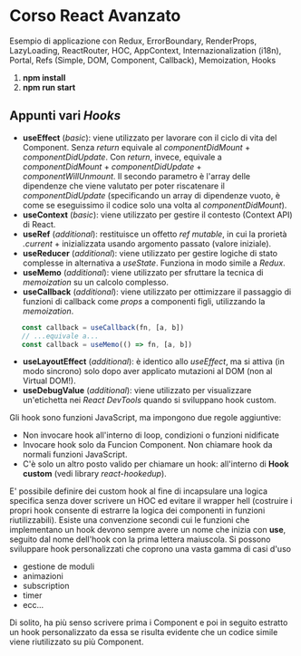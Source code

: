 # Corso React Avanzato #
Esempio di applicazione con Redux, ErrorBoundary, RenderProps, LazyLoading, ReactRouter, HOC, AppContext, Internazionalization (i18n), Portal, Refs (Simple, DOM, Component, Callback), Memoization, Hooks

1. **npm install**
2. **npm run start**

## Appunti vari *Hooks* ##
- **useEffect** (*basic*): viene utilizzato per lavorare con il ciclo di vita del Component. Senza *return* equivale al *componentDidMount* + *componentDidUpdate*. Con *return*, invece, equivale a *componentDidMount* + *componentDidUpdate* + *componentWillUnmount*. Il secondo parametro è l'array delle dipendenze che viene valutato per poter riscatenare il *componentDidUpdate* (specificando un array di dipendenze vuoto, è come se eseguissimo il codice solo una volta al *componentDidMount*).
- **useContext** (*basic*): viene utilizzato per gestire il contesto (Context API) di React.
- **useRef** (*additional*): restituisce un offetto *ref mutable*, in cui la prorietà *.current* + inizializzata usando argomento passato (valore iniziale).
- **useReducer** (*additional*): viene utilizzato per gestire logiche di stato complesse in alternativa a *useState*. Funziona in modo simile a *Redux*.
- **useMemo** (*additional*): viene utilizzato per sfruttare la tecnica di *memoization* su un calcolo complesso.
- **useCallback** (*additional*): viene utilizzato per ottimizzare il passaggio di funzioni di callback come *props* a componenti figli, utilizzando la *memoization*.
 ```js
    const callback = useCallback(fn, [a, b])
    // ...equivale a...
    const callback = useMemo(() => fn, [a, b])
```
- **useLayoutEffect** (*additional*): è identico allo *useEffect*, ma si attiva (in modo sincrono) solo dopo aver applicato mutazioni al DOM (non al Virtual DOM!).
- **useDebugValue** (*additional*): viene utilizzato per visualizzare un'etichetta nei *React DevTools* quando si sviluppano hook custom.

Gli hook sono funzioni JavaScript, ma impongono due regole aggiuntive:
- Non invocare hook all'interno di loop, condizioni o funzioni nidificate
- Invocare hook solo da Funcion Component. Non chiamare hook da normali funzioni JavaScript.
- C'è solo un altro posto valido per chiamare un hook: all'interno di **Hook custom** (vedi library *react-hookedup*).

E' possibile definire dei custom hook al fine di incapsulare una logica specifica senza dover scrivere un HOC ed evitare il wrapper hell (costruire i propri hook consente di estrarre la logica dei componenti in funzioni riutilizzabili).
Esiste una convenzione secondi cui le funzioni che implementano un hook devono sempre avere un nome che inizia con **use**, seguito dal nome dell'hook con la prima lettera maiuscola.
Si possono sviluppare hook personalizzati che coprono una vasta gamma di casi d'uso
- gestione de moduli
- animazioni
- subscription
- timer
- ecc...

Di solito, ha più senso scrivere prima i Component e poi in seguito estratto un hook personalizzato da essa se risulta evidente che un codice simile viene riutilizzato su più Component.